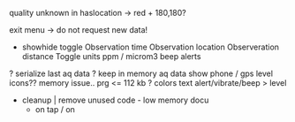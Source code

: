 quality unknown in haslocation
-> red + 180,180?

exit menu -> do not request new data!
- showhide toggle
    Observation time
    Observation location
    Observeration distance
    Toggle units  ppm / microm3
beep alerts

? serialize last aq data
    ? keep in memory aq data
show phone / gps level icons??
memory issue.. prg <= 112 kb
? colors text
alert/vibrate/beep > level
- cleanup | remove unused code - low memory
docu
  - on tap / on